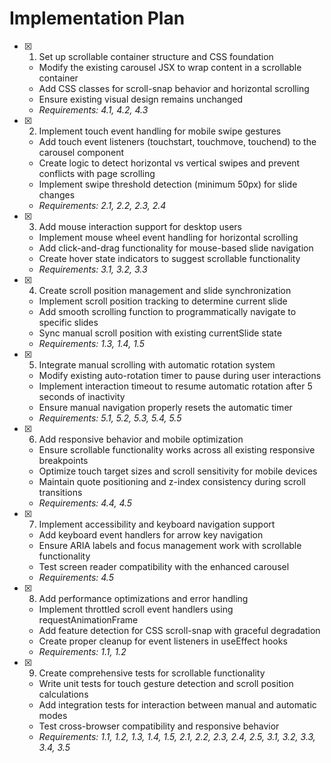 # Implementation Plan

- [x] 1. Set up scrollable container structure and CSS foundation

  - Modify the existing carousel JSX to wrap content in a scrollable container
  - Add CSS classes for scroll-snap behavior and horizontal scrolling
  - Ensure existing visual design remains unchanged
  - _Requirements: 4.1, 4.2, 4.3_

- [x] 2. Implement touch event handling for mobile swipe gestures

  - Add touch event listeners (touchstart, touchmove, touchend) to the carousel component
  - Create logic to detect horizontal vs vertical swipes and prevent conflicts with page scrolling
  - Implement swipe threshold detection (minimum 50px) for slide changes
  - _Requirements: 2.1, 2.2, 2.3, 2.4_

- [x] 3. Add mouse interaction support for desktop users

  - Implement mouse wheel event handling for horizontal scrolling
  - Add click-and-drag functionality for mouse-based slide navigation
  - Create hover state indicators to suggest scrollable functionality
  - _Requirements: 3.1, 3.2, 3.3_

- [x] 4. Create scroll position management and slide synchronization

  - Implement scroll position tracking to determine current slide
  - Add smooth scrolling function to programmatically navigate to specific slides
  - Sync manual scroll position with existing currentSlide state
  - _Requirements: 1.3, 1.4, 1.5_

- [x] 5. Integrate manual scrolling with automatic rotation system

  - Modify existing auto-rotation timer to pause during user interactions
  - Implement interaction timeout to resume automatic rotation after 5 seconds of inactivity
  - Ensure manual navigation properly resets the automatic timer
  - _Requirements: 5.1, 5.2, 5.3, 5.4, 5.5_

- [x] 6. Add responsive behavior and mobile optimization

  - Ensure scrollable functionality works across all existing responsive breakpoints
  - Optimize touch target sizes and scroll sensitivity for mobile devices
  - Maintain quote positioning and z-index consistency during scroll transitions
  - _Requirements: 4.4, 4.5_

- [x] 7. Implement accessibility and keyboard navigation support

  - Add keyboard event handlers for arrow key navigation
  - Ensure ARIA labels and focus management work with scrollable functionality
  - Test screen reader compatibility with the enhanced carousel
  - _Requirements: 4.5_

- [x] 8. Add performance optimizations and error handling

  - Implement throttled scroll event handlers using requestAnimationFrame
  - Add feature detection for CSS scroll-snap with graceful degradation
  - Create proper cleanup for event listeners in useEffect hooks
  - _Requirements: 1.1, 1.2_

- [x] 9. Create comprehensive tests for scrollable functionality

  - Write unit tests for touch gesture detection and scroll position calculations
  - Add integration tests for interaction between manual and automatic modes
  - Test cross-browser compatibility and responsive behavior
  - _Requirements: 1.1, 1.2, 1.3, 1.4, 1.5, 2.1, 2.2, 2.3, 2.4, 2.5, 3.1, 3.2, 3.3, 3.4, 3.5_
